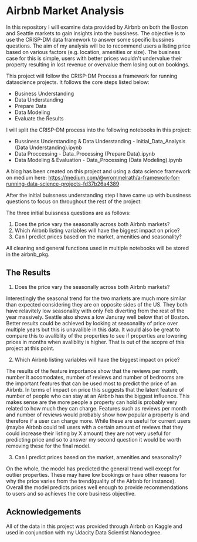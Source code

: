 # Airbnb Market Analysis

In this repository I will examine data provided by Airbnb on both the Boston and Seattle markets to gain insights into the bussiness. The objective is to use the CRISP-DM data framework to answer some specific bussines questions. The aim of my analysis will be to recommend users a listing price based on various factors (e.g. location, amenities or size). The business case for this is simple, users with better prices wouldn't undervalue their property resulting in lost revenue or overvalue them losing out on bookings. 

This project will follow the CRISP-DM Process a framework for running datascience projects. It follows the core steps listed below:
- Business Understanding
- Data Understanding
- Prepare Data
- Data Modeling
- Evaluate the Results

I will split the CRISP-DM process into the following notebooks in this project:
- Bussiness Understanding & Data Understanding - Initial_Data_Analysis (Data Understanding).ipynb
- Data Proccessing - Data_Processing (Prepare Data).ipynb
- Data Modeling & Evaluation - Data_Processing (Data Modeling).ipynb

A blog has been created on this project and using a data science framework on medium here:
https://medium.com/@wrommelrath/a-framework-for-running-data-science-projects-fd37b26a4389

After the initial buissness understanding step I have came up with bussiness questions to focus on throughout the rest of the project:

The three initial buissness questions are as follows:
1) Does the price vary the seasonally across both Airbnb markets?
2) Which Airbnb listing variables will have the biggest impact on price?
3) Can I predict prices based on the market, amenities and seasonality?

All cleaning and general functions used in multiple notebooks will be stored in the airbnb_pkg.

## The Results

1) Does the price vary the seasonally across both Airbnb markets?

Interestingly the seasonal trend for the two markets are much more similar than expected considering they are on opposite sides of the US. They both have relavitely low seasonality with only Feb diverting from the rest of the year massively. Seattle also shows a low Januray well below that of Boston. Better results could be achieved by looking at seasonality of price over multiple years but this is unavalible in this data. It would also be great to compare this to avaliblity of the properties to see if properties are lowering prices in months when avaliblity is higher. That is out of the scopre of this project at this point.

2) Which Airbnb listing variables will have the biggest impact on price?

The results of the  feature importance show that the reviews per month, number it accomodates, number of reviews and number of bedrooms are the important features that can be used most to predict the price of an Airbnb. In terms of impact on price this suggests that the latent feature of number of people who can stay at an Airbnb has the biggest influence. This makes sense are the more people a property can hold is probably very related to how much they can charge. Features such as reviews per month and number of reviews would probably show how popular a property is and therefore if a user can charge more. While these are useful for current users (maybe Airbnb could tell users with a certain amount of reviews that they could increase their listing by X amount) they are not very useful for predicting price and so to answer my second question it would be worth removing these for the final model.

3) Can I predict prices based on the market, amenities and seasonality?

On the whole, the model has predicted the general trend well except for outlier properties. These may have low bookings or have other reasons for why the price varies from the trend(quality of the Airbnb for instance). Overall the model predicts prices well enough to provide recommendations to users and so achieves the core business objective.

## Acknowledgements

All of the data in this project was provided through Airbnb on Kaggle and used in conjunction with my Udacity Data Scientist Nanodegree.
